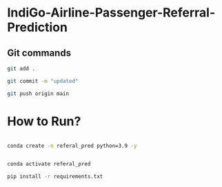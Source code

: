 # IndiGo-Airline-Passenger-Referral-Prediction

## Git commands

```bash
git add .

git commit -m "updated"

git push origin main

```

# How to Run?

```bash

conda create -n referal_pred python=3.9 -y


conda activate referal_pred

pip install -r requirements.txt

```